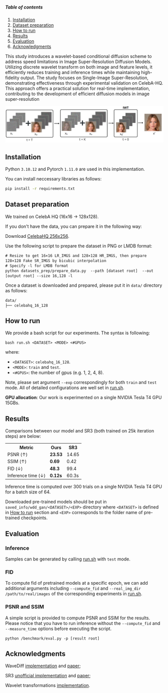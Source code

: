 ##### Table of contents
1. [Installation](#installation)
2. [Dataset preparation](#dataset-preparation)
3. [How to run](#how-to-run)
4. [Results](#results)
5. [Evaluation](#evaluation)
6. [Acknowledgments](#acknowledgments)

This study introduces a wavelet-based conditional diffusion scheme to address speed limitations in Image Super-Resolution Diffusion Models. Utilizing discrete wavelet transform on both image and feature levels, it efficiently reduces training and inference times while maintaining high-fidelity output. The study focuses on Single-Image Super-Resolution, demonstrating effectiveness through experimental validation on CelebA-HQ. This approach offers a practical solution for real-time implementation, contributing to the development of efficient diffusion models in image super-resolution

![](./assets/backward_diff_proc.png)




## Installation ##
Python `3.10.12` and Pytorch `1.11.0` are used in this implementation.

You can install neccessary libraries as follows:
```bash
pip install -r requirements.txt
```

## Dataset preparation ##
We trained on CelebA HQ (16x16 -> 128x128). 

If you don't have the data, you can prepare it in the following way:

Download [CelebaHQ 256x256](https://www.kaggle.com/datasets/badasstechie/celebahq-resized-256x256).

Use the following script to prepare the dataset in PNG or LMDB format:
```
# Resize to get 16×16 LR_IMGS and 128×128 HR_IMGS, then prepare 128×128 Fake SR_IMGS by bicubic interpolation
# Specify -l for LMDB format
python datasets_prep/prepare_data.py  --path [dataset root]  --out [output root] --size 16,128 -l
```


Once a dataset is downloaded and prepared, please put it in `data/` directory as follows:
```
data/
├── celebahq_16_128
```

## How to run ##
We provide a bash script for our experiments. The syntax is following:
```
bash run.sh <DATASET> <MODE> <#GPUS>
```
where: 
- `<DATASET>`: `celebahq_16_128`.
- `<MODE>`: `train` and `test`.
- `<#GPUS>`: the number of gpus (e.g. 1, 2, 4, 8).

Note, please set argument `--exp` correspondingly for both `train` and `test` mode. All of detailed configurations are well set in [run.sh](./run.sh). 

**GPU allocation**: Our work is experimented on a single NVIDIA Tesla T4 GPU 15GBs.

## Results ##
Comparisons between our model and SR3 (both trained on 25k iteration steps) are below:
<table>
  <tr>
    <th>Metric</th>
    <th>Ours</th>
    <th>SR3</th>
  </tr>
  <tr>
    <td>PSNR (↑)</td>
    <td><b>23.53</b></td>
    <td>14.65</td>
  </tr>
  <tr>
    <td>SSIM (↑)</td>
    <td><b>0.69</b></td>
    <td>0.42</td>
  </tr>
  <tr>
    <td>FID (↓)</td>
    <td><b>48.3</b></td>
    <td>99.4</td>
  </tr>
  <tr>
    <td>Inference time (↓)</td>
    <td><b>0.12s</b></td>
    <td>60.3s</td>
  </tr>
</table>

Inference time is computed over 300 trials on a single NVIDIA Tesla T4 GPU for a batch size of 64.

Downloaded pre-trained models should be put in `saved_info/wdd_gan/<DATASET>/<EXP>` directory where `<DATASET>` is defined in [How to run](#how-to-run) section and `<EXP>` corresponds to the folder name of pre-trained checkpoints.

## Evaluation ##
### Inference ###
Samples can be generated by calling [run.sh](./run.sh) with `test` mode.

### FID ###
To compute fid of pretrained models at a specific epoch, we can add additional arguments including ```--compute_fid``` and ```--real_img_dir /path/to/real/images``` of the corresponding experiments in [run.sh](./run.sh).

### PSNR and SSIM ###
A simple script is provided to compute PSNR and SSIM for the results. Please notice that you have to run inference without the ```--compute_fid``` and ```--measure_time``` options before executing the script.
```
python /benchmark/eval.py -p [result root]
```

## Acknowledgments
WaveDiff [implementation](https://github.com/VinAIResearch/WaveDiff) and [paper](https://arxiv.org/abs/2211.16152);

SR3 [unofficial implementation](https://github.com/Janspiry/Image-Super-Resolution-via-Iterative-Refinement/tree/master) and [paper](https://arxiv.org/abs/2104.07636);

Wavelet transformations [implementation](https://github.com/LiQiufu/WaveCNet).
